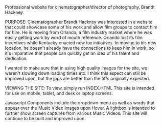 Professional website for cinematographer/director of photography, Brandt Hackney.

PURPOSE: Cinematographer Brandt Hackney was interested in a website that could showcase some of his work and allow film groups to contact him for hire. He is moving from Orlando, a film industry market where he was easily getting work by word of mouth reference. Orlando lost its film incentives while Kentucky enacted new tax initiatives. In moving to his new location, he doesn't already have the connections to keep him in work, so it's imparative that people can quickly get an idea of his talent and dedication.

I wanted to make sure that in using high quality images for the site, we weren't slowing down loading times etc.  I think this aspect can still be improved upon, but the jpgs are better than the tiffs originally expected.

VIEWING THE SITE: To view, simply run INDEX.HTML This site is intended for use on mobile, tablet, and desk or laptop screens.

Javascript Components include the dropdown menu as well as words that appear over the Music Video images upon Hover.  A lightbox is intended to further show screen captures from various Music Videos.
This site will continue to be built and improved upon.

